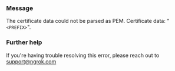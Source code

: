 
### Message
The certificate data could not be parsed as PEM. Certificate data: "<code>&lt;PREFIX&gt;</code>".

### Further help
If you're having trouble resolving this error, please reach out to [support@ngrok.com](mailto:support@ngrok.com?subject=Help%20with%20ERR_NGROK_1920)

